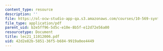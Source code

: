```yaml
---
content_type: resource
description: ''
file: https://ol-ocw-studio-app-qa.s3.amazonaws.com/courses/10-569-synthesis-of-polymers-fall-2006/42d2e82b585136f5b6849919a0ee4449_lec21_11012006.pdf
file_type: application/pdf
parent_uid: b2e5ff96-5d5c-e10e-8b5f-e12d72e56a00
resourcetype: Document
title: lec21_11012006.pdf
uid: 42d2e82b-5851-36f5-b684-9919a0ee4449
---
```


